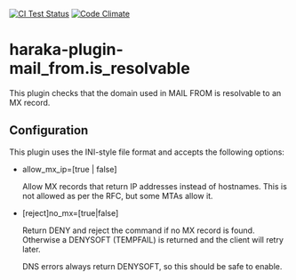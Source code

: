 [![CI Test Status][ci-img]][ci-url]
[![Code Climate][clim-img]][clim-url]

# haraka-plugin-mail_from.is_resolvable

This plugin checks that the domain used in MAIL FROM is resolvable to an MX
record.

## Configuration

This plugin uses the INI-style file format and accepts the following options:

- allow_mx_ip=[true | false]

  Allow MX records that return IP addresses instead of hostnames.
  This is not allowed as per the RFC, but some MTAs allow it.

- [reject]no_mx=[true|false]

  Return DENY and reject the command if no MX record is found. Otherwise a
  DENYSOFT (TEMPFAIL) is returned and the client will retry later.

  DNS errors always return DENYSOFT, so this should be safe to enable.

<!-- leave these buried at the bottom of the document -->

[ci-img]: https://github.com/haraka/haraka-plugin-mail_from.is_resolvable/actions/workflows/ci.yml/badge.svg
[ci-url]: https://github.com/haraka/haraka-plugin-mail_from.is_resolvable/actions/workflows/ci.yml
[clim-img]: https://codeclimate.com/github/haraka/haraka-plugin-mail_from.is_resolvable/badges/gpa.svg
[clim-url]: https://codeclimate.com/github/haraka/haraka-plugin-mail_from.is_resolvable
